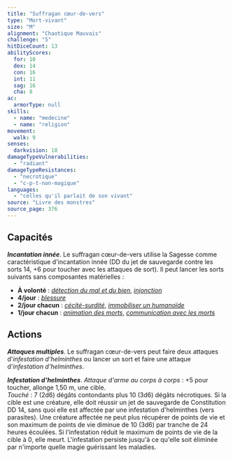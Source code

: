 ```yaml
---
title: "Suffragan cœur-de-vers"
type: "Mort-vivant"
size: "M"
alignment: "Chaotique Mauvais"
challenge: "5"
hitDiceCount: 13
abilityScores:
  for: 10
  dex: 14
  con: 16
  int: 11
  sag: 16
  cha: 8
ac:
  armorType: null
skills:
  - name: "medecine"
  - name: "religion"
movement:
  walk: 9
senses:
  darkvision: 18
damageTypeVulnerabilities:
  - "radiant"
damageTypeResistances:
  - "necrotique"
  - "c-p-t-non-magique"
languages:
  - "celles qu'il parlait de son vivant"
source: "Livre des monstres"
source_page: 376
---
```

## Capacités
_**Incantation innée**_. Le suffragan cœur-de-vers utilise la Sagesse comme caractéristique d'incantation innée (DD du jet de sauvegarde contre les sorts 14, +6 pour toucher avec les attaques de sort). Il peut lancer les sorts suivants sans composantes matérielles :
* **À volonté** : [_détection du mal et du bien_](/grimoire/detection-du-mal-et-du-bien/), [_injonction_](/grimoire/injonction/)
* **4/jour** : [_blessure_](/grimoire/blessure/)
* **2/jour chacun** : [_cécité-surdité_](/grimoire/cecite-surdite/), [_immobiliser un humanoïde_](/grimoire/immobiliser-un-humanoide/)
* **1/jour chacun** : [_animation des morts_](/grimoire/animation-des-morts/), [_communication avec les morts_](/grimoire/communication-avec-les-morts/)

## Actions
_**Attaques multiples**_. Le suffragan cœur-de-vers peut faire deux attaques d'_infestation d'helminthes_ ou lancer un sort et faire une attaque d'_infestation d'helminthes_.

_**Infestation d'helminthes**_. _Attaque d'arme au corps à corps_ : +5 pour toucher, allonge 1,50 m, une cible.  
_Touché_ : 7 (2d6) dégâts contondants plus 10 (3d6) dégâts nécrotiques. Si la cible est une créature, elle doit réussir un jet de sauvegarde de Constitution DD 14, sans quoi elle est affectée par une infestation d'helminthes (vers parasites). Une créature affectée ne peut plus récupérer de points de vie et son maximum de points de vie diminue de 10 (3d6) par tranche de 24 heures écoulées. Si l'infestation réduit le maximum de points de vie de la cible à 0, elle meurt. L'infestation persiste jusqu'à ce qu'elle soit éliminée par n'importe quelle magie guérissant les maladies.
